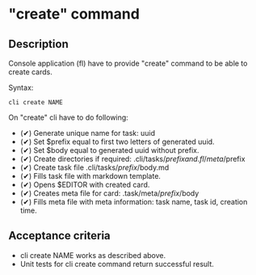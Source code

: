 # "create" command

## Description

Console application (fl) have to provide "create" command to be able to create cards.

Syntax:

    cli create NAME

On "create" cli have to do following:

- (✔) Generate unique name for task: uuid
- (✔) Set $prefix equal to first two letters of generated uuid.
- (✔) Set $body equal to generated uuid without prefix.
- (✔) Create directories if required: .cli/tasks/$prefix and .fl/meta/$prefix
- (✔) Create task file .cli/tasks/$prefix/$body.md
- (✔) Fills task file with markdown template.
- (✔) Opens $EDITOR with created card.
- (✔) Creates meta file for card: .task/meta/$prefix/$body
- (✔) Fills meta file with meta information: task name, task id, creation time.

## Acceptance criteria

* cli create NAME works as described above.
* Unit tests for cli create command return successful result.
